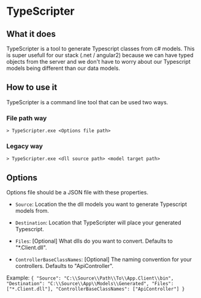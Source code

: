 # TypeScripter

## What it does
TypeScripter is a tool to generate Typescript classes from c# models.
This is super usefull for our stack (.net / angular2) because we can have typed objects from the server and we don't have to worry about our Typescript models being different than our data models.

## How to use it
TypeScripter is a command line tool that can be used two ways.

### File path way
`> TypeScripter.exe <Options file path>` 

### Legacy way
`> TypeScripter.exe <dll source path> <model target path>`

## Options
Options file should be a JSON file with these properties.
- `Source`: Location the the dll models you want to generate Typescript models from.

- `Destination`: Location that TypeScripter will place your generated Typescript.

- `Files`: [Optional] What dlls do you want to convert. Defaults to "*.Client.dll".

- `ControllerBaseClassNames`: [Optional] The naming convention for your controllers. Defaults to "ApiController".

Example: ```{
    "Source": "C:\\Source\\Path\\To\\App.Client\\bin",
    "Destination": "C:\\Source\\App\\Models\\Generated",
    "Files": ["*.Client.dll"],
    "ControllerBaseClassNames": ["ApiController"]
}```
